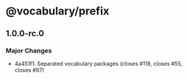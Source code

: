 # @vocabulary/prefix

## 1.0.0-rc.0

### Major Changes

- 4a451f1: Separated vocabulary packages (closes #118, closes #55, closes #97)
